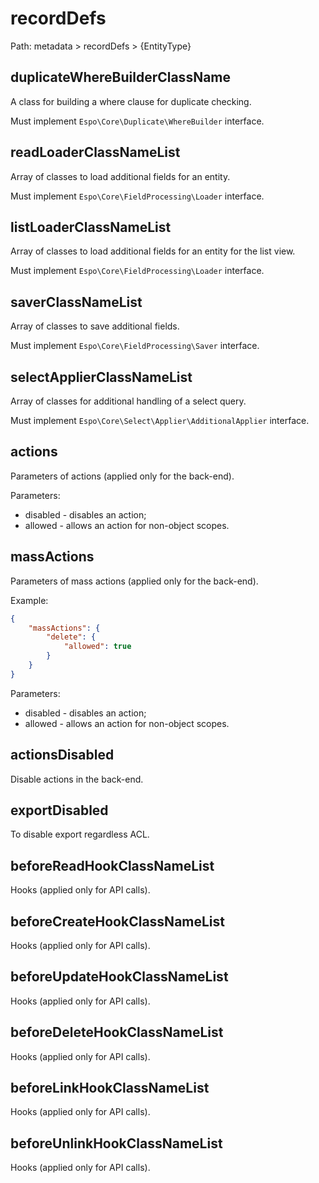 # recordDefs

Path: metadata > recordDefs > {EntityType}

## duplicateWhereBuilderClassName

A class for building a where clause for duplicate checking.

Must implement `Espo\Core\Duplicate\WhereBuilder` interface.

## readLoaderClassNameList

Array of classes to load additional fields for an entity.

Must implement `Espo\Core\FieldProcessing\Loader` interface.

## listLoaderClassNameList

Array of classes to load additional fields for an entity for the list view.

Must implement `Espo\Core\FieldProcessing\Loader` interface.

## saverClassNameList

Array of classes to save additional fields.

Must implement `Espo\Core\FieldProcessing\Saver` interface.

## selectApplierClassNameList

Array of classes for additional handling of a select query.

Must implement `Espo\Core\Select\Applier\AdditionalApplier` interface.

## actions

Parameters of actions (applied only for the back-end).

Parameters:

* disabled - disables an action;
* allowed - allows an action for non-object scopes.

## massActions

Parameters of mass actions (applied only for the back-end).

Example:

```json
{
    "massActions": {
        "delete": {
            "allowed": true
        }
    }
}
```

Parameters:

* disabled - disables an action;
* allowed - allows an action for non-object scopes.

## actionsDisabled

Disable actions in the back-end.

## exportDisabled

To disable export regardless ACL.

## beforeReadHookClassNameList

Hooks (applied only for API calls). 

## beforeCreateHookClassNameList

Hooks (applied only for API calls). 

## beforeUpdateHookClassNameList

Hooks (applied only for API calls). 

## beforeDeleteHookClassNameList

Hooks (applied only for API calls). 

## beforeLinkHookClassNameList

Hooks (applied only for API calls). 

## beforeUnlinkHookClassNameList

Hooks (applied only for API calls). 

